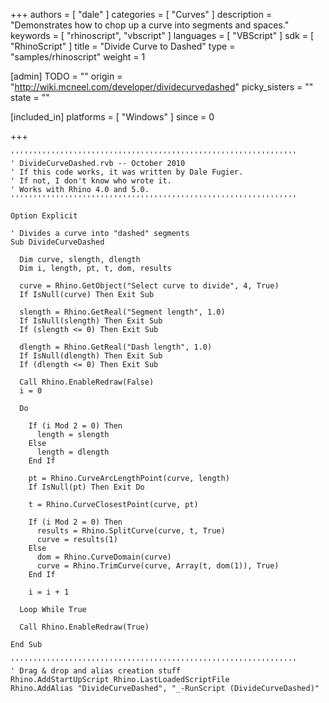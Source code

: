 +++
authors = [ "dale" ]
categories = [ "Curves" ]
description = "Demonstrates how to chop up a curve into segments and spaces."
keywords = [ "rhinoscript", "vbscript" ]
languages = [ "VBScript" ]
sdk = [ "RhinoScript" ]
title = "Divide Curve to Dashed"
type = "samples/rhinoscript"
weight = 1

[admin]
TODO = ""
origin = "http://wiki.mcneel.com/developer/dividecurvedashed"
picky_sisters = ""
state = ""

[included_in]
platforms = [ "Windows" ]
since = 0

+++

```vbnet
''''''''''''''''''''''''''''''''''''''''''''''''''''''''''''''''
' DivideCurveDashed.rvb -- October 2010
' If this code works, it was written by Dale Fugier.
' If not, I don't know who wrote it.
' Works with Rhino 4.0 and 5.0.
''''''''''''''''''''''''''''''''''''''''''''''''''''''''''''''''

Option Explicit

' Divides a curve into "dashed" segments
Sub DivideCurveDashed

  Dim curve, slength, dlength
  Dim i, length, pt, t, dom, results

  curve = Rhino.GetObject("Select curve to divide", 4, True)
  If IsNull(curve) Then Exit Sub

  slength = Rhino.GetReal("Segment length", 1.0)
  If IsNull(slength) Then Exit Sub
  If (slength <= 0) Then Exit Sub  

  dlength = Rhino.GetReal("Dash length", 1.0)
  If IsNull(dlength) Then Exit Sub
  If (dlength <= 0) Then Exit Sub

  Call Rhino.EnableRedraw(False)
  i = 0

  Do

    If (i Mod 2 = 0) Then
      length = slength
    Else
      length = dlength
    End If

    pt = Rhino.CurveArcLengthPoint(curve, length)
    If IsNull(pt) Then Exit Do

    t = Rhino.CurveClosestPoint(curve, pt)

    If (i Mod 2 = 0) Then
      results = Rhino.SplitCurve(curve, t, True)
      curve = results(1)
    Else
      dom = Rhino.CurveDomain(curve)
      curve = Rhino.TrimCurve(curve, Array(t, dom(1)), True)
    End If

    i = i + 1

  Loop While True    

  Call Rhino.EnableRedraw(True)

End Sub

''''''''''''''''''''''''''''''''''''''''''''''''''''''''''''''''
' Drag & drop and alias creation stuff
Rhino.AddStartUpScript Rhino.LastLoadedScriptFile
Rhino.AddAlias "DivideCurveDashed", "_-RunScript (DivideCurveDashed)"
```
